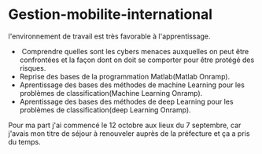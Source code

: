 # Gestion-mobilite-international

<p>l'environnement de travail est tr&egrave;s favorable &agrave; l'apprentissage.&nbsp;</p>

<ul>
<li>&nbsp;Comprendre quelles sont les cybers menaces auxquelles on peut &ecirc;tre confront&eacute;es et la fa&ccedil;on dont on doit se comporter pour &ecirc;tre prot&eacute;g&eacute; des risques.&nbsp;</li>
<li>Reprise des bases de la programmation Matlab(Matlab Onramp).</li>
<li>Aprentissage des bases des m&eacute;thodes de machine Learning pour les probl&egrave;mes de classification(Machine Learning Onramp).</li>
<li>Aprentissage des bases des m&eacute;thodes de deep Learning pour les probl&egrave;mes de classification(deep Learning Onramp).</li>
</ul>

<p>Pour ma part j'ai commenc&eacute; le 12 octobre aux lieux du 7 septembre, car j'avais mon titre de s&eacute;jour &agrave; renouveler aupr&egrave;s de la pr&eacute;fecture et &ccedil;a a pris du temps.&nbsp;</p>

